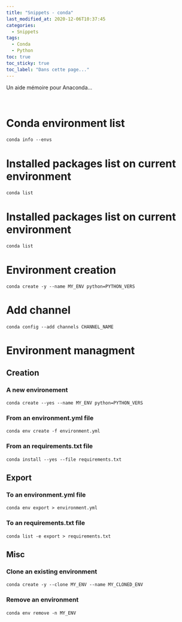 ```yaml
---
title: "Snippets - conda"
last_modified_at: 2020-12-06T10:37:45
categories:
  - Snippets
tags:
  - Conda
  - Python
toc: true
toc_sticky: true
toc_label: "Dans cette page..."
---
```


Un aide mémoire pour Anaconda...

<figure style="width: 0px; visibility: hidden;" class="">
  <a href="/assets/images/memes/code.jpg"><img src="/assets/images/memes/code.jpg"></a>
</figure>

# Conda environment list
```
conda info --envs
```

# Installed packages list on current environment
```
conda list
```

# Installed packages list on current environment
```
conda list
```

# Environment creation
```
conda create -y --name MY_ENV python=PYTHON_VERS
```

# Add channel
```
conda config --add channels CHANNEL_NAME
```

# Environment managment

## Creation

### A new environement
```
conda create --yes --name MY_ENV python=PYTHON_VERS
```

### From an environment.yml file
```
conda env create -f environment.yml
```

### From an requirements.txt file
```
conda install --yes --file requirements.txt
```

## Export

### To an environment.yml file
```
conda env export > environment.yml
```

### To an requirements.txt file
```
conda list -e export > requirements.txt
```

## Misc

### Clone an existing environment
```
conda create -y --clone MY_ENV --name MY_CLONED_ENV
```

### Remove an environment
```
conda env remove -n MY_ENV
```
